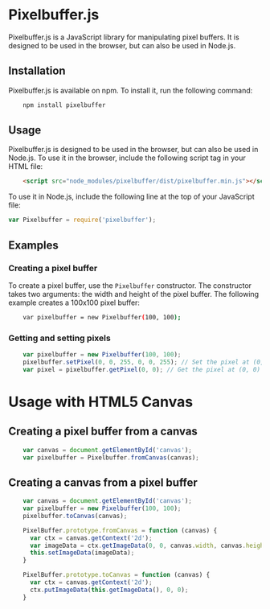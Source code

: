 # Pixelbuffer.js
Pixelbuffer.js is a JavaScript library for manipulating pixel buffers. It is designed to be used in the browser, but can also be used in Node.js.

## Installation
Pixelbuffer.js is available on npm. To install it, run the following command:
```bash
    npm install pixelbuffer
```
## Usage
Pixelbuffer.js is designed to be used in the browser, but can also be used in Node.js. To use it in the browser, include the following script tag in your HTML file:
```html
    <script src="node_modules/pixelbuffer/dist/pixelbuffer.min.js"></script>
```
To use it in Node.js, include the following line at the top of your JavaScript file:
```js
var Pixelbuffer = require('pixelbuffer');      
```

## Examples
### Creating a pixel buffer
To create a pixel buffer, use the `Pixelbuffer` constructor. The constructor takes two arguments: the width and height of the pixel buffer. The following example creates a 100x100 pixel buffer:
```bash
    var pixelbuffer = new Pixelbuffer(100, 100);
```
### Getting and setting pixels
```js   
    var pixelbuffer = new Pixelbuffer(100, 100);
    pixelbuffer.setPixel(0, 0, 255, 0, 0, 255); // Set the pixel at (0, 0) to red
    var pixel = pixelbuffer.getPixel(0, 0); // Get the pixel at (0, 0)
```

# Usage with HTML5 Canvas

## Creating a pixel buffer from a canvas    

```js
    var canvas = document.getElementById('canvas');
    var pixelbuffer = Pixelbuffer.fromCanvas(canvas);
```

## Creating a canvas from a pixel buffer

```js
    var canvas = document.getElementById('canvas');
    var pixelbuffer = new Pixelbuffer(100, 100);
    pixelbuffer.toCanvas(canvas);
```

```js
    PixelBuffer.prototype.fromCanvas = function (canvas) {
      var ctx = canvas.getContext('2d');
      var imageData = ctx.getImageData(0, 0, canvas.width, canvas.height);
      this.setImageData(imageData);
    }

    PixelBuffer.prototype.toCanvas = function (canvas) {
      var ctx = canvas.getContext('2d');
      ctx.putImageData(this.getImageData(), 0, 0);
    }
```